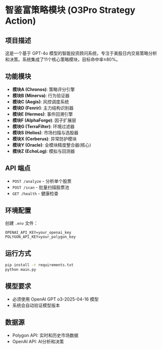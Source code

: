 # 智鉴富策略模块 (O3Pro Strategy Action)

## 项目描述
这是一个基于 GPT-4o 模型的智能投资顾问系统，专注于美股日内交易策略分析和决策。系统集成了11个核心策略模块，目标命中率≥80%。

## 功能模块
- **模块A (Chronos)**: 策略评分引擎
- **模块B (Minerva)**: 行为验证器  
- **模块C (Aegis)**: 风控调度系统
- **模块D (Fenrir)**: 主力结构识别器
- **模块E (Hermes)**: 事件回溯引擎
- **模块F (AlphaForge)**: 因子扩展层
- **模块G (TerraFilter)**: 环境过滤器
- **模块S (Helios)**: 市场扫描与选股器
- **模块X (Cerberus)**: 异常防护模块
- **模块Y (Oracle)**: 全模块精度整合器(核心)
- **模块Z (EchoLog)**: 模拟与回测器

## API 端点
- `POST /analyze` - 分析单个股票
- `POST /scan` - 批量扫描股票池
- `GET /health` - 健康检查

## 环境配置
创建 `.env` 文件：
```
OPENAI_API_KEY=your_openai_key
POLYGON_API_KEY=your_polygon_key
```

## 运行方式
```bash
pip install -r requirements.txt
python main.py
```

## 模型要求
- 必须使用 OpenAI GPT o3-2025-04-16 模型
- 系统会自动验证模型版本

## 数据源
- Polygon API: 实时和历史市场数据
- OpenAI API: AI分析和决策 